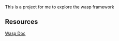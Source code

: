 This is a project for me to explore the wasp framework

## Resources
[Wasp Doc](https://wasp-lang.dev)
